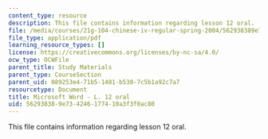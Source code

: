 ```yaml
---
content_type: resource
description: This file contains information regarding lesson 12 oral.
file: /media/courses/21g-104-chinese-iv-regular-spring-2004/562938389e734246177410a3f3f0ac80_MIT21G_104S04_Oral_12.pdf
file_type: application/pdf
learning_resource_types: []
license: https://creativecommons.org/licenses/by-nc-sa/4.0/
ocw_type: OCWFile
parent_title: Study Materials
parent_type: CourseSection
parent_uid: 089253e4-71b5-1481-b530-7c5b1a92c7a7
resourcetype: Document
title: Microsoft Word - L. 12 oral
uid: 56293838-9e73-4246-1774-10a3f3f0ac80
---
```

This file contains information regarding lesson 12 oral.